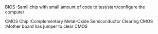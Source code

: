 BIOS
:Samll chip with small amount of code to test/start/configure the computer

CMOS Chip
:Complementary Metal-Oxide Semiconductor
Clearing CMOS
:Mother board has jumper to clear CMOS
